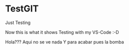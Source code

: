 # TestGIT
Just Testing

Now this is what it shows
Testing with my VS-Code :-D

Hola???
Aqui no se ve nada
Y para acabar pues la bomba
